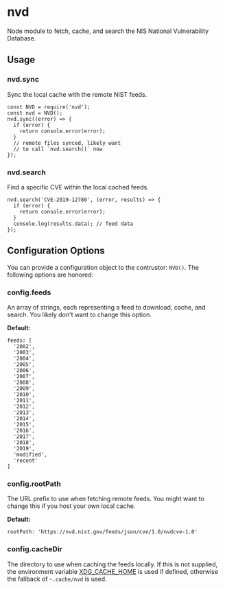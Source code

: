 # nvd

Node module to fetch, cache, and search the NIS National Vulnerability Database.

## Usage

### nvd.sync

Sync the local cache with the remote NIST feeds.

```
const NVD = require('nvd');
const nvd = NVD();
nvd.sync((error) => {
  if (error) {
    return console.error(error);
  }
  // remote files synced, likely want
  // to call `nvd.search()` now
});
```

### nvd.search

Find a specific CVE within the local cached feeds.

```
nvd.search('CVE-2019-12780', (error, results) => {
  if (error) {
    return console.error(error);
  }
  console.log(results.data); // feed data
});
```

## Configuration Options

You can provide a configuration object to the contrustor: `NVD()`.
The following options are honored:

### config.feeds

An array of strings, each representing a feed to download, cache, and search.
You likely don't want to change this option.

**Default:**

```
feeds: [
  '2002',
  '2003',
  '2004',
  '2005',
  '2006',
  '2007',
  '2008',
  '2009',
  '2010',
  '2011',
  '2012',
  '2013',
  '2014',
  '2015',
  '2016',
  '2017',
  '2018',
  '2019',
  'modified',
  'recent'
]
```

### config.rootPath

The URL prefix to use when fetching remote feeds. You might want to change
this if you host your own local cache.

**Default:**

```
rootPath: 'https://nvd.nist.gov/feeds/json/cve/1.0/nvdcve-1.0'
```

### config.cacheDir

The directory to use when caching the feeds locally.
If this is not supplied, the environment variable [XDG_CACHE_HOME](https://standards.freedesktop.org/basedir-spec/basedir-spec-latest.html)
is used if defined, otherwise the fallback of `~.cache/nvd` is used.
